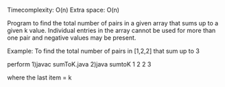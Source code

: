 
Timecomplexity: O(n)
Extra space: O(n)

Program to find the total number of pairs in a given array that
sums up to a given k value. Individual entries in the array cannot be
used for more than one pair and negative values may be present.

Example: To find the total number of pairs in [1,2,2] that sum up to 3

perform
1)javac sumToK.java
2)java sumtoK 1 2 2 3

where the last item  = k

